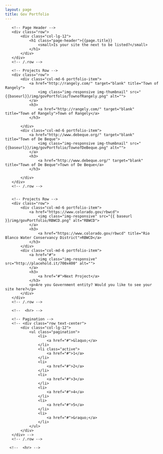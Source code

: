 ```yaml
---
layout: page
title: Gov Portfolio
---
```

<!-- Page Content -->
   <div class="container">

       <!-- Page Header -->
       <div class="row">
           <div class="col-lg-12">
               <h1 class="page-header">{{page.title}}
                   <small>Is your site the next to be listed?</small>
               </h1>
           </div>
       </div>
       <!-- /.row -->

       <!-- Projects Row -->
       <div class="row">
           <div class="col-md-6 portfolio-item">
               <a href="http://rangely.com/" target="blank" title="Town of Rangely">
                   <img class="img-responsive img-thumbnail" src="{{baseurl}}/img/govPortfolio/TownofRangely.png" alt="">
               </a>
               <h3>
                   <a href="http://rangely.com/" target="blank" title="Town of Rangely">Town of Rangely</a>
               </h3>

           </div>
           <div class="col-md-6 portfolio-item">
               <a href="http://www.debeque.org/" target="blank" title="Town of De Beque">
                   <img class="img-responsive img-thumbnail" src="{{baseurl}}/img/govPortfolio/TownofDeBeque.png" alt="">
               </a>
               <h3>
                   <a href="http://www.debeque.org/" target="blank" title="Town of De Beque">Town of De Beque</a>
               </h3>

           </div>
       </div>
       <!-- /.row -->


       <!-- Projects Row -->
       <div class="row">
           <div class="col-md-6 portfolio-item">
               <a href="https://www.colorado.gov/rbwcd">
                   <img class="img-responsive" src="{{ baseurl }}/img/govPortfolio/RBWCD.png" alt="RBWCD">
               </a>
               <h3>
                   <a href="https://www.colorado.gov/rbwcd" title="Rio Blanco Water Conservancy District">RBWCD</a>
               </h3>
           </div>
           <div class="col-md-6 portfolio-item">
               <a href="#">
                   <img class="img-responsive" src="http://placehold.it/700x400" alt="">
               </a>
               <h3>
                   <a href="#">Next Project</a>
               </h3>
               <p>Are you Government entity? Would you like to see your site here?</p>
           </div>
       </div>
       <!-- /.row -->

       <!--  <hr> -->

       <!-- Pagination -->
       <!-- <div class="row text-center">
           <div class="col-lg-12">
               <ul class="pagination">
                   <li>
                       <a href="#">&laquo;</a>
                   </li>
                   <li class="active">
                       <a href="#">1</a>
                   </li>
                   <li>
                       <a href="#">2</a>
                   </li>
                   <li>
                       <a href="#">3</a>
                   </li>
                   <li>
                       <a href="#">4</a>
                   </li>
                   <li>
                       <a href="#">5</a>
                   </li>
                   <li>
                       <a href="#">&raquo;</a>
                   </li>
               </ul>
           </div>
       </div> -->
       <!-- /.row -->

      <!--  <hr> -->

   </div>
   <!-- /.container -->
